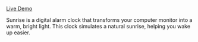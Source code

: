 [Live Demo](https://sg0ng.github.io/sunrise/)

Sunrise is a digital alarm clock that transforms your computer monitor into a warm, bright light. This clock simulates a natural sunrise, helping you wake up easier.
